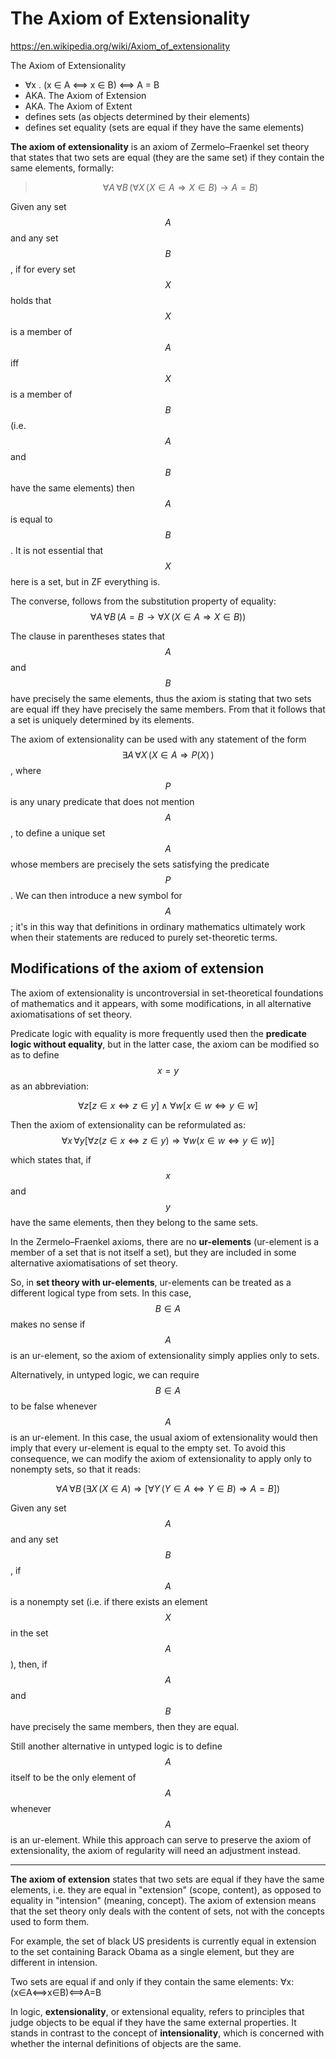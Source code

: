 # The Axiom of Extensionality

https://en.wikipedia.org/wiki/Axiom_of_extensionality


The Axiom of Extensionality
- ∀x . (x ∈ A ⟺ x ∈ B) ⟺ A = B
- AKA. The Axiom of Extension
- AKA. The Axiom of Extent
- defines sets (as objects determined by their elements)
- defines set equality (sets are equal if they have the same elements)



**The axiom of extensionality** is an axiom of Zermelo–Fraenkel set theory that states that two sets are equal (they are the same set) if they contain the same elements, formally:

> $$\forall A\,\forall B\,(\forall X\,(X\in A\Rightarrow X\in B)\to A=B)$$

Given any set $$A$$ and any set $$B$$, if for every set $$X$$ holds that $$X$$ is a member of $$A$$ iff $$X$$ is a member of $$B$$ (i.e. $$A$$ and $$B$$ have the same elements) then $$A$$ is equal to $$B$$. It is not essential that $$X$$ here is a set, but in ZF everything is.

The converse, follows from the substitution property of equality:
$$\forall A\,\forall B\,(A=B\to \forall X\,(X\in A\Rightarrow X\in B))$$


The clause in parentheses states that $$A$$ and $$B$$ have precisely the same elements, thus the axiom is stating that two sets are equal iff they have precisely the same members. From that it follows that a set is uniquely determined by its elements.


The axiom of extensionality can be used with any statement of the form $$\exists A\,\forall X\,(X\in A\Rightarrow P(X)\,)$$, where $$P$$ is any unary predicate that does not mention $$A$$, to define a unique set $$A$$ whose members are precisely the sets satisfying the predicate $$P$$. We can then introduce a new symbol for $$A$$; it's in this way that definitions in ordinary mathematics ultimately work when their statements are reduced to purely set-theoretic terms.


## Modifications of the axiom of extension
The axiom of extensionality is uncontroversial in set-theoretical foundations of mathematics and it appears, with some modifications, in all alternative axiomatisations of set theory.

Predicate logic with equality is more frequently used then the **predicate logic without equality**, but in the latter case, the axiom can be modified so as to define $$x=y$$ as an abbreviation:

$$
\forall z[z\in x\Leftrightarrow z\in y]
\land 
\forall w[x\in w\Leftrightarrow y\in w]
$$

Then the axiom of extensionality can be reformulated as: 
$$
\forall x\,\forall y 
[
  \forall z(z\in x\Leftrightarrow z\in y)
  \Rightarrow 
  \forall w(x\in w\Leftrightarrow y\in w)
]
$$

which states that, if $$x$$ and $$y$$ have the same elements, then they belong to the same sets.


In the Zermelo–Fraenkel axioms, there are no **ur-elements** (ur-element is a member of a set that is not itself a set), but they are included in some alternative axiomatisations of set theory.

So, in **set theory with ur-elements**, ur-elements can be treated as a different logical type from sets. In this case, $$B\in A$$ makes no sense if $$A$$ is an ur-element, so the axiom of extensionality simply applies only to sets.

Alternatively, in untyped logic, we can require $$B\in A$$ to be false whenever $$A$$ is an ur-element. In this case, the usual axiom of extensionality would then imply that every ur-element is equal to the empty set. To avoid this consequence, we can modify the axiom of extensionality to apply only to nonempty sets, so that it reads:

$$
\forall A\,\forall B\,
(
  \exists X\,(X\in A)
  \Rightarrow 
  [\forall Y\,(Y\in A\iff Y\in B)\Rightarrow A=B]
)
$$

Given any set $$A$$ and any set $$B$$, 
if $$A$$ is a nonempty set (i.e. if there exists an element $$X$$ in the set $$A$$), 
then, if $$A$$ and $$B$$ have precisely the same members, then 
they are equal.

Still another alternative in untyped logic is to define $$A$$ itself to be the only element of $$A$$ whenever $$A$$ is an ur-element. While this approach can serve to preserve the axiom of extensionality, the axiom of regularity will need an adjustment instead.


---

**The axiom of extension** states that two sets are equal if they have the same elements, i.e. they are equal in "extension" (scope, content), as opposed to equality in "intension" (meaning, concept). The axiom of extension means that the set theory only deals with the content of sets, not with the concepts used to form them.

For example, the set of black US presidents is currently equal in extension to the set containing Barack Obama as a single element, but they are different in intension.

Two sets are equal if and only if they contain the same elements:
∀x:(x∈A⟺x∈B)⟺A=B

In logic, **extensionality**, or extensional equality, refers to principles that judge objects to be equal if they have the same external properties. It stands in contrast to the concept of **intensionality**, which is concerned with whether the internal definitions of objects are the same.
